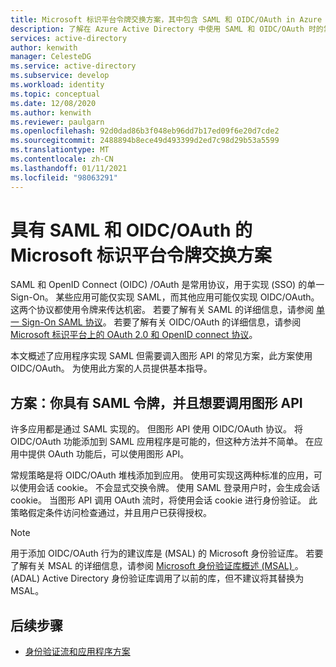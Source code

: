 ```yaml
---
title: Microsoft 标识平台令牌交换方案，其中包含 SAML 和 OIDC/OAuth in Azure Active Directory
description: 了解在 Azure Active Directory 中使用 SAML 和 OIDC/OAuth 时的常见令牌交换方案。
services: active-directory
author: kenwith
manager: CelesteDG
ms.service: active-directory
ms.subservice: develop
ms.workload: identity
ms.topic: conceptual
ms.date: 12/08/2020
ms.author: kenwith
ms.reviewer: paulgarn
ms.openlocfilehash: 92d0dad86b3f048eb96dd7b17ed09f6e20d7cde2
ms.sourcegitcommit: 2488894b8ece49d493399d2ed7c98d29b53a5599
ms.translationtype: MT
ms.contentlocale: zh-CN
ms.lasthandoff: 01/11/2021
ms.locfileid: "98063291"
---
```

# <a name="microsoft-identity-platform-token-exchange-scenarios-with-saml-and-oidcoauth"></a>具有 SAML 和 OIDC/OAuth 的 Microsoft 标识平台令牌交换方案

SAML 和 OpenID Connect (OIDC) /OAuth 是常用协议，用于实现 (SSO) 的单一 Sign-On。 某些应用可能仅实现 SAML，而其他应用可能仅实现 OIDC/OAuth。 这两个协议都使用令牌来传达机密。 若要了解有关 SAML 的详细信息，请参阅 [单一 Sign-On SAML 协议](single-sign-on-saml-protocol.md)。 若要了解有关 OIDC/OAuth 的详细信息，请参阅 [Microsoft 标识平台上的 OAuth 2.0 和 OpenID connect 协议](active-directory-v2-protocols.md)。

本文概述了应用程序实现 SAML 但需要调入图形 API 的常见方案，此方案使用 OIDC/OAuth。 为使用此方案的人员提供基本指导。

## <a name="scenario-you-have-a-saml-token-and-want-to-call-the-graph-api"></a>方案：你具有 SAML 令牌，并且想要调用图形 API
许多应用都是通过 SAML 实现的。 但图形 API 使用 OIDC/OAuth 协议。 将 OIDC/OAuth 功能添加到 SAML 应用程序是可能的，但这种方法并不简单。 在应用中提供 OAuth 功能后，可以使用图形 API。

常规策略是将 OIDC/OAuth 堆栈添加到应用。 使用可实现这两种标准的应用，可以使用会话 cookie。 不会显式交换令牌。 使用 SAML 登录用户时，会生成会话 cookie。 当图形 API 调用 OAuth 流时，将使用会话 cookie 进行身份验证。 此策略假定条件访问检查通过，并且用户已获得授权。

> [!NOTE]
> 用于添加 OIDC/OAuth 行为的建议库是 (MSAL) 的 Microsoft 身份验证库。 若要了解有关 MSAL 的详细信息，请参阅 [Microsoft 身份验证库概述 (MSAL) ](msal-overview.md)。  (ADAL) Active Directory 身份验证库调用了以前的库，但不建议将其替换为 MSAL。

## <a name="next-steps"></a>后续步骤
- [身份验证流和应用程序方案](authentication-flows-app-scenarios.md)
